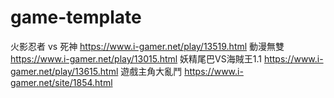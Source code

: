 # game-template
  火影忍者 vs 死神 https://www.i-gamer.net/play/13519.html 
   動漫無雙        https://www.i-gamer.net/play/13015.html 
   妖精尾巴VS海賊王1.1 https://www.i-gamer.net/play/13615.html
   遊戲主角大亂鬥 https://www.i-gamer.net/site/1854.html
